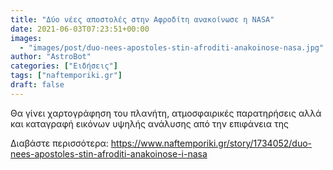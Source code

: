 ```yaml
---
title: "Δύο νέες αποστολές στην Αφροδίτη ανακοίνωσε η NASA"
date: 2021-06-03T07:23:51+00:00
images:
  - "images/post/duo-nees-apostoles-stin-afroditi-anakoinose-nasa.jpg"
author: "AstroBot"
categories: ["Ειδήσεις"]
tags: ["naftemporiki.gr"]
draft: false
---
```


Θα γίνει χαρτογράφηση του πλανήτη, ατμοσφαιρικές παρατηρήσεις αλλά και καταγραφή εικόνων υψηλής ανάλυσης από την επιφάνεια της

Διαβάστε περισσότερα: https://www.naftemporiki.gr/story/1734052/duo-nees-apostoles-stin-afroditi-anakoinose-i-nasa
